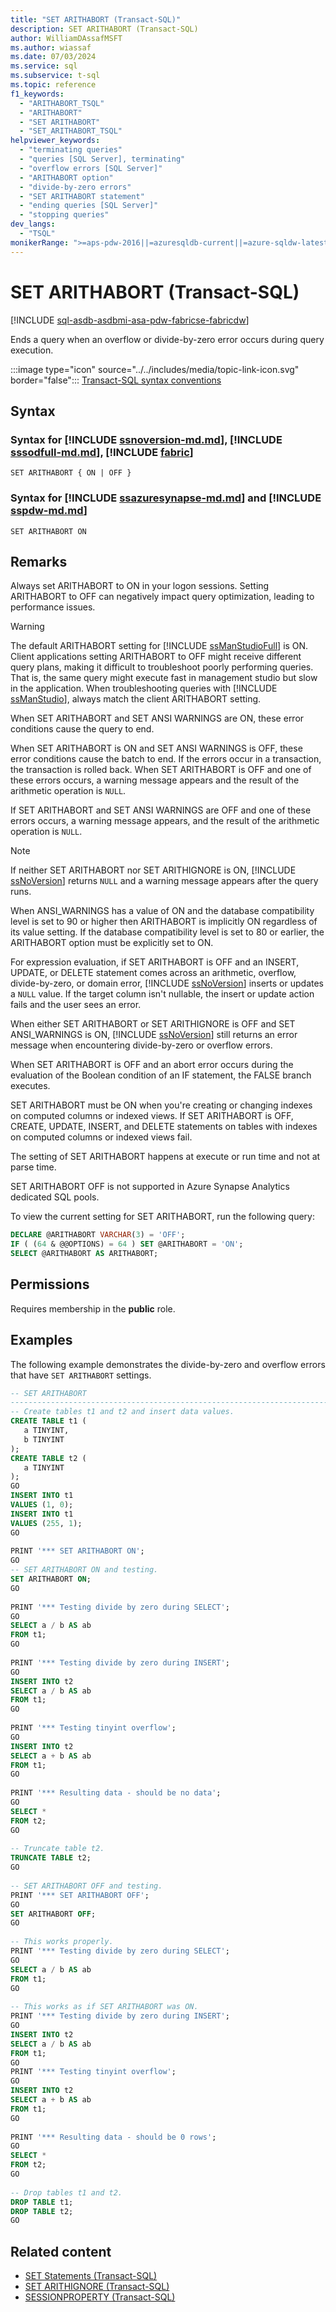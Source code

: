 ```yaml
---
title: "SET ARITHABORT (Transact-SQL)"
description: SET ARITHABORT (Transact-SQL)
author: WilliamDAssafMSFT
ms.author: wiassaf
ms.date: 07/03/2024
ms.service: sql
ms.subservice: t-sql
ms.topic: reference
f1_keywords:
  - "ARITHABORT_TSQL"
  - "ARITHABORT"
  - "SET ARITHABORT"
  - "SET_ARITHABORT_TSQL"
helpviewer_keywords:
  - "terminating queries"
  - "queries [SQL Server], terminating"
  - "overflow errors [SQL Server]"
  - "ARITHABORT option"
  - "divide-by-zero errors"
  - "SET ARITHABORT statement"
  - "ending queries [SQL Server]"
  - "stopping queries"
dev_langs:
  - "TSQL"
monikerRange: ">=aps-pdw-2016||=azuresqldb-current||=azure-sqldw-latest||>=sql-server-2016||>=sql-server-linux-2017||=azuresqldb-mi-current||=fabric"
---
```

# SET ARITHABORT (Transact-SQL)
[!INCLUDE [sql-asdb-asdbmi-asa-pdw-fabricse-fabricdw](../../includes/applies-to-version/sql-asdb-asdbmi-asa-pdw-fabricse-fabricdw.md)]

Ends a query when an overflow or divide-by-zero error occurs during query execution.  
  
:::image type="icon" source="../../includes/media/topic-link-icon.svg" border="false"::: [Transact-SQL syntax conventions](../../t-sql/language-elements/transact-sql-syntax-conventions-transact-sql.md)  
  
## Syntax

### Syntax for [!INCLUDE [ssnoversion-md.md](../../includes/ssnoversion-md.md)], [!INCLUDE [sssodfull-md.md](../../includes/sssodfull-md.md)], [!INCLUDE [fabric](../../includes/fabric.md)]
```syntaxsql
SET ARITHABORT { ON | OFF }
```

### Syntax for [!INCLUDE [ssazuresynapse-md.md](../../includes/ssazuresynapse-md.md)] and [!INCLUDE [sspdw-md.md](../../includes/sspdw-md.md)]
```syntaxsql
SET ARITHABORT ON
```
  

## Remarks
Always set ARITHABORT to ON in your logon sessions. Setting ARITHABORT to OFF can negatively impact query optimization, leading to performance issues.  
  
> [!WARNING]  
> The default ARITHABORT setting for [!INCLUDE [ssManStudioFull](../../includes/ssmanstudiofull-md.md)] is ON. Client applications setting ARITHABORT to OFF might receive different query plans, making it difficult to troubleshoot poorly performing queries. That is, the same query might execute fast in management studio but slow in the application. When troubleshooting queries with [!INCLUDE [ssManStudio](../../includes/ssmanstudio-md.md)], always match the client ARITHABORT setting.  
  
When SET ARITHABORT and SET ANSI WARNINGS are ON, these error conditions cause the query to end.  
  
When SET ARITHABORT is ON and SET ANSI WARNINGS is OFF, these error conditions cause the batch to end. If the errors occur in a transaction, the transaction is rolled back. When SET ARITHABORT is OFF and one of these errors occurs, a warning message appears and the result of the arithmetic operation is `NULL`.  
  
If SET ARITHABORT and SET ANSI WARNINGS are OFF and one of these errors occurs, a warning message appears, and the result of the arithmetic operation is `NULL`.  
  
> [!NOTE]  
> If neither SET ARITHABORT nor SET ARITHIGNORE is ON, [!INCLUDE [ssNoVersion](../../includes/ssnoversion-md.md)] returns `NULL` and a warning message appears after the query runs.

When ANSI_WARNINGS has a value of ON and the database compatibility level is set to 90 or higher then ARITHABORT is implicitly ON regardless of its value setting. If the database compatibility level is set to 80 or earlier, the ARITHABORT option must be explicitly set to ON.  
  
For expression evaluation, if SET ARITHABORT is OFF and an INSERT, UPDATE, or DELETE statement comes across an arithmetic, overflow, divide-by-zero, or domain error, [!INCLUDE [ssNoVersion](../../includes/ssnoversion-md.md)] inserts or updates a `NULL` value. If the target column isn't nullable, the insert or update action fails and the user sees an error.  
  
When either SET ARITHABORT or SET ARITHIGNORE is OFF and SET ANSI_WARNINGS is ON, [!INCLUDE [ssNoVersion](../../includes/ssnoversion-md.md)] still returns an error message when encountering divide-by-zero or overflow errors.  
  
When SET ARITHABORT is OFF and an abort error occurs during the evaluation of the Boolean condition of an IF statement, the FALSE branch executes.
  
SET ARITHABORT must be ON when you're creating or changing indexes on computed columns or indexed views. If SET ARITHABORT is OFF, CREATE, UPDATE, INSERT, and DELETE statements on tables with indexes on computed columns or indexed views fail.
  
The setting of SET ARITHABORT happens at execute or run time and not at parse time.  

SET ARITHABORT OFF is not supported in Azure Synapse Analytics dedicated SQL pools.

To view the current setting for SET ARITHABORT, run the following query:
  
```sql  
DECLARE @ARITHABORT VARCHAR(3) = 'OFF';  
IF ( (64 & @@OPTIONS) = 64 ) SET @ARITHABORT = 'ON';  
SELECT @ARITHABORT AS ARITHABORT;  
```
  
## Permissions

Requires membership in the **public** role.  
  
## Examples

The following example demonstrates the divide-by-zero and overflow errors that have `SET ARITHABORT` settings.  
  
```sql  
-- SET ARITHABORT  
-------------------------------------------------------------------------------  
-- Create tables t1 and t2 and insert data values.  
CREATE TABLE t1 (  
   a TINYINT,   
   b TINYINT  
);  
CREATE TABLE t2 (  
   a TINYINT  
);  
GO  
INSERT INTO t1   
VALUES (1, 0);  
INSERT INTO t1   
VALUES (255, 1);  
GO  
  
PRINT '*** SET ARITHABORT ON';  
GO  
-- SET ARITHABORT ON and testing.  
SET ARITHABORT ON;  
GO  
  
PRINT '*** Testing divide by zero during SELECT';  
GO  
SELECT a / b AS ab   
FROM t1;  
GO  
  
PRINT '*** Testing divide by zero during INSERT';  
GO  
INSERT INTO t2  
SELECT a / b AS ab    
FROM t1;  
GO  
  
PRINT '*** Testing tinyint overflow';  
GO  
INSERT INTO t2  
SELECT a + b AS ab   
FROM t1;  
GO  
  
PRINT '*** Resulting data - should be no data';  
GO  
SELECT *   
FROM t2;  
GO  
  
-- Truncate table t2.  
TRUNCATE TABLE t2;  
GO  
  
-- SET ARITHABORT OFF and testing.  
PRINT '*** SET ARITHABORT OFF';  
GO  
SET ARITHABORT OFF;  
GO  
  
-- This works properly.  
PRINT '*** Testing divide by zero during SELECT';  
GO  
SELECT a / b AS ab    
FROM t1;  
GO  
  
-- This works as if SET ARITHABORT was ON.  
PRINT '*** Testing divide by zero during INSERT';  
GO  
INSERT INTO t2  
SELECT a / b AS ab    
FROM t1;  
GO  
PRINT '*** Testing tinyint overflow';  
GO  
INSERT INTO t2  
SELECT a + b AS ab   
FROM t1;  
GO  
  
PRINT '*** Resulting data - should be 0 rows';  
GO  
SELECT *   
FROM t2;  
GO  
  
-- Drop tables t1 and t2.  
DROP TABLE t1;  
DROP TABLE t2;  
GO  
```  
  
## Related content

- [SET Statements (Transact-SQL)](../../t-sql/statements/set-statements-transact-sql.md)
- [SET ARITHIGNORE (Transact-SQL)](../../t-sql/statements/set-arithignore-transact-sql.md)
- [SESSIONPROPERTY (Transact-SQL)](../../t-sql/functions/sessionproperty-transact-sql.md)
